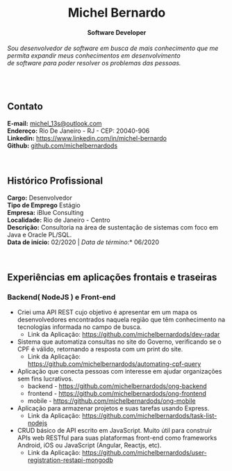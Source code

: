 <h1 align="center">Michel Bernardo </h1>
<h4 align="center">Software Developer</h4>

###### Sou desenvolvedor de software em busca de mais conhecimento que me permita expandir meus conhecimentos em desenvolvimento <br> de software para poder resolver os problemas das pessoas.

<br>

## Contato
  **E-mail:** michel_13s@outlook.com <br>
  **Endereço:** Rio De Janeiro - RJ - CEP: 20040-906 <br>
  **Linkedin:** <a href="#">https://www.linkedin.com/in/michel-bernardo </a> <br>
  **Github:**   <a href="#"> github.com/michelbernardods </a>


<br>


## Histórico Profissional
**Cargo:** Desenvolvedor <br>
**Tipo de Emprego** Estágio <br>
**Empresa:** iBlue Consulting <br>
**Localidade:** Rio de Janeiro - Centro <br>
**Descrição:** Consultoria na área de sustentação de sistemas com foco em Java e Oracle PL/SQL. <br>
**Data de início:** 02/2020 | *Data de término:** 06/2020 

<br>


## Experiências em aplicações frontais e traseiras
### Backend( NodeJS ) e Front-end
- Criei uma API REST cujo objetivo é apresentar em um mapa os desenvolvedores encontrados naquela região que têm conhecimento na tecnologías informada no campo de busca. 
  * Link da Aplicação: https://github.com/michelbernardods/dev-radar
- Sistema que automatiza consultas no site do Governo, verificando se o CPF é válido, retornando a resposta com um print do site.
  * Link da Aplicação: https://github.com/michelbernardods/automating-cpf-query
- Aplicação que conecta pessoas com interesse em ajudar organizações sem fins lucrativos.
  * backend -  https://github.com/michelbernardods/ong-backend
  * frontend - https://github.com/michelbernardods/ong-frontend
  * mobile -   https://github.com/michelbernardods/ong-mobile
- Aplicação para armazenar projetos e suas tarefas usando Express.
  * Link da Aplicação: https://github.com/michelbernardods/task-list-nodejs
- CRUD básico de API escrito em JavaScript. Muito útil para construir APIs web RESTful para suas plataformas front-end como frameworks Android, iOS ou JavaScript (Angular, Reactjs, etc).
  * Link da Aplicação: https://github.com/michelbernardods/user-registration-restapi-mongodb
